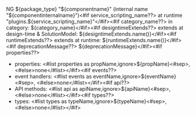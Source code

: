 NG ${package_type} "${componentname}" (internal name "${componentinternalname}")<#if service_scripting_name??>
at runtime "plugins.${service_scripting_name}"</#if><#if category_name??>
in category: ${category_name}</#if><#if designtimeExtends??>
    extends at design-time & SolutionModel: ${designtimeExtends.name()}</#if><#if runtimeExtends??>
    extends at runtime: ${runtimeExtends.name()}</#if><#if deprecationMessage??>
${deprecationMessage}</#if><#if properties??>
 - properties: <#list properties as propName,ignore>${propName}<#sep>, <#else>none</#list></#if><#if events??>
 - event handlers: <#list events as eventName,ignore>${eventName}<#sep>, <#else>none</#list></#if><#if api??>
 - API methods: <#list api as apiName,ignore>${apiName}<#sep>, <#else>none</#list></#if><#if types??>
 - types: <#list types as typeName,ignore>${typeName}<#sep>, <#else>none</#list></#if>